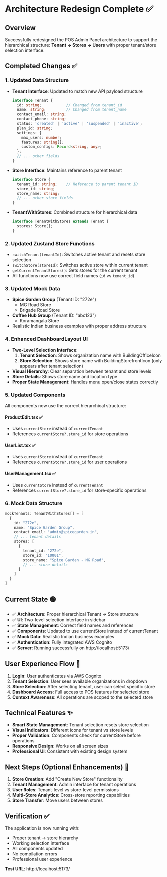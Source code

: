 # Architecture Redesign Complete ✅

## Overview
Successfully redesigned the POS Admin Panel architecture to support the hierarchical structure:
**Tenant → Stores → Users** with proper tenant/store selection interface.

## Completed Changes ✅

### 1. Updated Data Structure
- **Tenant Interface**: Updated to match new API payload structure
  ```typescript
  interface Tenant {
    id: string;           // Changed from tenant_id
    name: string;         // Changed from tenant_name  
    contact_email: string;
    contact_phone: string;
    status: 'created' | 'active' | 'suspended' | 'inactive';
    plan_id: string;
    settings: {
      max_users: number;
      features: string[];
      custom_configs: Record<string, any>;
    };
    // ... other fields
  }
  ```

- **Store Interface**: Maintains reference to parent tenant
  ```typescript
  interface Store {
    tenant_id: string;    // Reference to parent tenant ID
    store_id: string;
    store_name: string;
    // ... other store fields
  }
  ```

- **TenantWithStores**: Combined structure for hierarchical data
  ```typescript
  interface TenantWithStores extends Tenant {
    stores: Store[];
  }
  ```

### 2. Updated Zustand Store Functions
- `switchTenant(tenantId)`: Switches active tenant and resets store selection
- `switchStore(storeId)`: Switches active store within current tenant
- `getCurrentTenantStores()`: Gets stores for the current tenant
- All functions now use correct field names (`id` vs `tenant_id`)

### 3. Updated Mock Data
- **Spice Garden Group** (Tenant ID: "272e")
  - MG Road Store
  - Brigade Road Store
- **Coffee Hub Group** (Tenant ID: "abc123")  
  - Koramangala Store
- Realistic Indian business examples with proper address structure

### 4. Enhanced DashboardLayout UI
- **Two-Level Selection Interface**:
  1. **Tenant Selection**: Shows organization name with BuildingOfficeIcon
  2. **Store Selection**: Shows store name with BuildingStorefrontIcon (only appears after tenant selection)
- **Visual Hierarchy**: Clear separation between tenant and store levels
- **Store Details**: Shows store name and location type
- **Proper State Management**: Handles menu open/close states correctly

### 5. Updated Components
All components now use the correct hierarchical structure:

#### ProductEdit.tsx ✅
- Uses `currentStore` instead of `currentTenant`
- References `currentStore?.store_id` for store operations

#### UserList.tsx ✅  
- Uses `currentStore` instead of `currentTenant`
- References `currentStore?.store_id` for user operations

#### UserManagement.tsx ✅
- Uses `currentStore` instead of `currentTenant`
- References `currentStore?.store_id` for store-specific operations

### 6. Mock Data Structure
```typescript
mockTenants: TenantWithStores[] = [
  {
    id: "272e",
    name: "Spice Garden Group",
    contact_email: "admin@spicegarden.in",
    // ... tenant details
    stores: [
      {
        tenant_id: "272e",
        store_id: "10001", 
        store_name: "Spice Garden - MG Road",
        // ... store details
      }
    ]
  }
]
```

## Current State 🟢
- ✅ **Architecture**: Proper hierarchical Tenant → Store structure
- ✅ **UI**: Two-level selection interface in sidebar
- ✅ **State Management**: Correct field names and references
- ✅ **Components**: Updated to use currentStore instead of currentTenant
- ✅ **Mock Data**: Realistic Indian business examples
- ✅ **Authentication**: Fully integrated AWS Cognito
- ✅ **Server**: Running successfully on http://localhost:5173/

## User Experience Flow 🎯

1. **Login**: User authenticates via AWS Cognito
2. **Tenant Selection**: User sees available organizations in dropdown
3. **Store Selection**: After selecting tenant, user can select specific store
4. **Dashboard Access**: Full access to POS features for selected store
5. **Context Awareness**: All operations are scoped to the selected store

## Technical Features ✨

- **Smart State Management**: Tenant selection resets store selection
- **Visual Indicators**: Different icons for tenant vs store levels  
- **Proper Validation**: Components check for currentStore before operations
- **Responsive Design**: Works on all screen sizes
- **Professional UI**: Consistent with existing design system

## Next Steps (Optional Enhancements) 🚀

1. **Store Creation**: Add "Create New Store" functionality
2. **Tenant Management**: Admin interface for tenant operations
3. **User Roles**: Tenant-level vs store-level permissions
4. **Multi-Store Analytics**: Cross-store reporting capabilities
5. **Store Transfer**: Move users between stores

## Verification ✅

The application is now running with:
- Proper tenant → store hierarchy
- Working selection interface
- All components updated
- No compilation errors
- Professional user experience

**Test URL**: http://localhost:5173/
